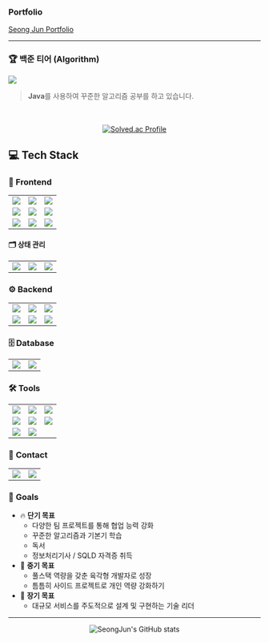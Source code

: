 <!--

# 👋 안녕하세요! 끊임없이 성장하는 개발자, 임성준입니다.
저는 프론트엔드와 백엔드 기술을 활용하여 **창의적이고 실용적인 웹/앱 개발**을 목표로 하고 있으며,
**3D 인터랙티브 웹 개발**, **대학 포털 웹 개발**, **QR 결제 앱 개발** 등 다양한 프로젝트 경험을 통해 역량을 쌓고 있습니다.
-->

<!--
## 📂 프로젝트
### ⚛️ **React 프로젝트 모음**
#### 🏆 **유한대학교 인터랙티브 웹 개발** *(4인 팀 프로젝트)*
> **캡스톤 디자인 경진대회 대상 수상 프로젝트**  [FrontEnd Link](https://yuhan-interactive-web-fe.netlify.app/)
>
> 기존 대학 웹 사이트를 혁신적으로 재구축하여 **3D 캠퍼스 맵 기반 홍보 웹**으로 개발하였습니다.
> 학생들이 캐릭터를 조작하여 학교를 탐방하며 정보를 얻고, 학과 체험 및 상담 신청 기능을 통해 **새로운 사용자 경험**을 제공합니다.

**📌 주요 기능**
- 캐릭터 조작, **미니맵**, **텔레포트 기능**
- **학부 추천 기능**: 신입생을 위한 5가지 선호 지표를 통한 학부 추천 기능
- **상담 신청 기능**: 학생과 교수의 소통을 위한 상담신청/취소, 상담승인/거절 기능
- **3D 캠퍼스 뷰**: 항공뷰, 정류장 안내뷰, 흡연구역 안내뷰, 캠퍼스 안내 뷰 기능
- **키오스크 이벤트 기능**: 건물 정보 및 학과 체험 맵 링크
- **학과 체험 기능**: 학과 실습 3D 체험 *(컴퓨터소프트웨어공학과만 개발)*
- **관리자 모드**: 회원 관리, 게시판 관리, 오늘의 메뉴 설정 기능

**📌 담당 업무**
- **프로젝트 리더로서**
  - 프로젝트 기획 및 총괄
  - 문서 작성 및 **캡스톤 디자인 경진대회 발표**
- **풀스택 개발자로서**
  - 캐릭터 조작, 미니맵, 텔레포트 기능 개발
  - 상담 신청 및 키오스크 이벤트 시스템 구현
  - 주요 3D 모델링(평화관, 자유관 등 주요 건물) 제작 및 UI 설계

**📌 사용 기술**: React, JavaScript, Three.js, Node.js, Express.js, MySQL, Blender 등<br/>
**GitHub**: [Interactive Web](https://github.com/yuhan19-plus/yuhan-interactive-web)

---
#### **노트 애플리케이션** *(개인 프로젝트)*
> 노트 관리 기능이 포함된 React 기반 웹 앱
**사용 기술**: React, Redux, Firebase, TypeScript
**GitHub**: [React Note App](https://github.com/Seong-Jun1525/react-note-app)

#### **쇼핑몰 애플리케이션** *(개인 프로젝트)*
> 상품 검색 및 장바구니 기능을 포함한 React 기반 쇼핑몰 웹 프로젝트
**사용 기술**: React, Redux, SASS, SCSS, TypeScript
**GitHub**: [React Shop App](https://github.com/Seong-Jun1525/react-shop-app)

#### **포켓몬 도감 애플리케이션** *(개인 프로젝트)*
> 포켓몬 검색 및 정보 조회가 가능한 React 웹 앱
**사용 기술**: React, Axios, Redux
**GitHub**: [React Pokemon App](https://github.com/Seong-Jun1525/react-pokemon)

#### **날씨 웹 애플리케이션** *(개인 프로젝트)*
> 날씨 API를 활용한 도시별 날씨 정보 조회 웹 앱
**사용 기술**: React, JavaScript, R3F
**GitHub**: [Weather Web](https://github.com/Seong-Jun1525/weather)
## 🌱 **Spring Boot 프로젝트**
#### **대학포털 웹 사이트 (수강신청 배팅 시스템)**
> Spring Boot로 구현한 **대학 포털 사이트**입니다.
> 학생들이 배팅을 통해 수강신청을 할 수 있도록 설계되었습니다.

**📌 주요 기능**
- **회원 관리**: 학생/교수 회원가입, 로그인/로그아웃, 학번 생성
- **강의 관리**: 강의 등록 및 개설 강의 목록 조회
- **수강 신청**: 전공/교양/추가 수강 신청, 수강 신청 목록 조회/검색/취소/마감
- **강의 평가**: 강의 평가 등록 및 조회, 평가 목록 검색
- **성적 관리**: 성적 등록, 수정 및 조회
- **게시판 관리**: 글 작성, 수정, 삭제 및 조회

**📌 담당 업무**
- **프로젝트 리더로서**
  - 프로젝트 기획 및 총괄
  - 데이터베이스 설계 및 구조 설계 주도
  - 개발 일정 관리 및 발표
- **풀스택 개발자로서**
  - 회원 관리, 강의 관리, 수강 신청, 강의 평가 및 성적 관리 기능 개발

**📌 사용 기술**: Spring Boot, MySQL, JPA, Thymeleaf
**GitHub**: [Spring Boot School Project](https://github.com/Seong-Jun1525/SpringBootSchoolProject)

---
## 🔥 **JSP/Servlet 프로젝트**
#### **여행 커뮤니티 웹 개발**
> JSP, MyBatis를 활용해 **MVC 패턴에 대해 학습**하면서 진행한 팀 프로젝트입니다.
> **CRUD 기능을 연습하는 것을 목표**로 한 기능 개발 프로젝트입니다.

**📌 주요 기능**
- 여행 후기 게시글 CRUD (등록, 수정, 삭제, 목록, 상세)
- 댓글 기능 및 공감 기능
- 여행지 추천 투표 기능
- 여행 경비 계산기 기능 (Doughnut 차트 시각화)
- 상품 CRUD (등록, 수정, 삭제, 목록, 상세)
- 상품 부가 기능 (찜, 평점, 이미지 첨부 등)
- 일반 로그인 & 소셜 로그인 (Google, Kakao)
- 마이페이지 기능 (내 글, 내 댓글, 내 찜 목록, 회원정보 수정 등)
- 게시판/상품 목록 및 찜 목록 페이징 처리
- 검색 및 정렬 기능
- 웹 필터링 처리

**📌 담당 업무**
- 프로젝트
  - 프로젝트 총괄
  - 소스 코드 형상 관리(github)
  - UI 흐름도 작업
- 기능 개발
  - 상품 목록 페이징 처리 구현
  - 내 찜 목록 페이징 처리 구현
  - 상품 검색 및 검색정렬 기능 구현
  - 상품 등록 및 상품 이미지 첨부파일 기능 구현
  - 상품 수정 및 삭제 기능 구현
  - 상품 별점 등록 및 평점 계산 기능 구현
  - 상품 찜 기능 구현

**📌 사용 기술**: Java, JSP, jQuery, JSTL, JavaScript, CSS3, MyBatis, Oracle 등

**GitHub**: [KH Semi Project](https://github.com/I-Union-I/trip-log)
<!--
---

## 📱 **안드로이드 앱 개발**
#### **QR 현장결제 애플리케이션** *(4인 팀 프로젝트)*
> 매장에서 긴 줄을 기다리지 않고 **QR코드로 상품을 결제**할 수 있는 애플리케이션을 개발하였습니다.
> **관리자 모드**를 통해 회원, 상품, 결제 내역을 관리할 수 있는 시스템 구현

**📌 주요 기능**
- **QR코드 결제**: QR코드를 스캔해 상품을 장바구니에 추가 및 결제
- **포인트 기능**: 구매 시 포인트 적립 및 사용
- **리뷰 및 평점 기능**: 리뷰 작성/삭제 및 평점 계산
- **관리자 모드**: 회원, 상품, 결제 데이터 관리 및 관리자 전용 To-Do 관리
- **다크 모드 지원**: 사용자 친화적인 UI 제공

**📌 담당 업무**
- **프로젝트 리더로서**
  - 프로젝트 기획 및 총괄
  - 문서 작업 및 **프로젝트 발표** 주도
- **풀스택 개발자로서**
  - 상품 리뷰 및 평점 계산 기능 개발
  - **관리자 다크 모드 UI** 설계 및 구현
  - 매장 위치 검색 및 개인 결제 내역 기능 개발
  - 관리자 Todo: 데이터베이스 구축 및 기능(추가/삭제/조회) 구현

**사용 기술**: Java, Android Studio, Firebase, JavaScript
**GitHub**: [Android App Development](https://github.com/yuhan19plus/AndroidProjects)
-->

### Portfolio

[Seong Jun Portfolio](https://seong-jun-portfolio.netlify.app/)

---

### 🏆 **백준 티어 (Algorithm)**

  <img src="https://img.shields.io/badge/Java-007396?style=for-the-badge&logo=openjdk&logoColor=E81824"/>
  
> **Java**를 사용하여 꾸준한 알고리즘 공부를 하고 있습니다.

<p align="center">
  <br><br>
  <a href="https://solved.ac/sjsj123455/">
    <img src="http://mazassumnida.wtf/api/v2/generate_badge?boj=sjsj123455" alt="Solved.ac Profile"/>
  </a>
</p>

## 💻 Tech Stack

### 🎨 Frontend

<table align="center">
  <tr>
    <td align="center"><img src="https://img.shields.io/badge/HTML5-E34F26?style=for-the-badge&logo=HTML5&logoColor=white" /></td>
    <td align="center"><img src="https://img.shields.io/badge/CSS-1572B6?style=for-the-badge&logo=CSS3&logoColor=white" /></td>
    <td align="center"><img src="https://img.shields.io/badge/JavaScript-F7DF1E?style=for-the-badge&logo=javascript&logoColor=black"/></td>
  </tr>
  <tr>
    <td align="center"><img src="https://img.shields.io/badge/React-000000?style=for-the-badge&logo=react&logoColor=61DAFB"/></td>
    <td align="center"><img src="https://img.shields.io/badge/styledcomponents-DB7093?style=for-the-badge&logo=styled-components&logoColor=white"/></td>
    <td align="center"><img src="https://img.shields.io/badge/jQuery-0769AD?style=for-the-badge&logo=jquery&logoColor=white"></td>
  </tr>
  <tr>
    <td align="center"><img src="https://img.shields.io/badge/Bootstrap-7952B3?style=for-the-badge&logo=bootstrap&logoColor=white"></td>
    <td align="center"><img src="https://img.shields.io/badge/SCSS-CC6699?style=for-the-badge&logo=sass&logoColor=white"/></td>
    <td align="center"><img src="https://img.shields.io/badge/JSP-007396?style=for-the-badge&logoColor=white"/></td>
  </tr>
</table>

#### 🗂️ 상태 관리

<table align="center">
  <tr>
    <td align="center"><img src="https://img.shields.io/badge/Redux-764ABC?style=for-the-badge&logo=redux&logoColor=white"/></td>
    <td align="center"><img src="https://img.shields.io/badge/Zustand-000000?style=for-the-badge&logo=Zustand&logoColor=white"/></td>
    <td align="center"><img src="https://img.shields.io/badge/TanStack Query-FF4154?style=for-the-badge&logo=react-query&logoColor=white"/></td>
  </tr>
</table>

### ⚙️ Backend

<table align="center">
  <tr>
    <td align="center"><img src="https://img.shields.io/badge/Java-007396?style=for-the-badge&logo=openjdk&logoColor=E81824"/></td>
    <td align="center"><img src="https://img.shields.io/badge/SpringBoot-6DB33F?style=for-the-badge&logo=springboot&logoColor=white"></td>
    <td align="center"><img src="https://img.shields.io/badge/Node.js-339933?style=for-the-badge&logo=node.js&logoColor=white"/></td>
  </tr>
  <tr>
    <td align="center"><img src="https://img.shields.io/badge/MyBatis-B31B1B?style=for-the-badge&logoColor=white"/></td>
    <td align="center"><img src="https://img.shields.io/badge/JDBC-007396?style=for-the-badge&logo=oracle&logoColor=white"/></td>
    <td>
    <img src="https://img.shields.io/badge/Express.js-000000?style=for-the-badge&logo=express&logoColor=white"/>
    </td>
  </tr>
</table>

### 🗄️ Database

<table align="center">
  <tr>
    <td align="center"><img src="https://img.shields.io/badge/MySQL-4479A1?style=for-the-badge&logo=mysql&logoColor=white"/></td>
    <td align="center"><img src="https://img.shields.io/badge/oracle-F80000?style=for-the-badge&logo=oracle&logoColor=white"></td>
  </tr>
</table>

### 🛠 **Tools**

<table align="center">
  <tr>
    <td align="center"><img src="https://img.shields.io/badge/git-F05033.svg?style=for-the-badge&logo=git&logoColor=white" /></td>
    <td align="center"><img src="https://img.shields.io/badge/github-181717.svg?style=for-the-badge&logo=github&logoColor=white" /></td>
    <td align="center"><img src="https://img.shields.io/badge/Notion-F3F3F3.svg?style=for-the-badge&logo=notion&logoColor=black" /></td>
  </tr>
  <tr>
    <td align="center"><img src="https://img.shields.io/badge/Figma-9C57F6.svg?style=for-the-badge&logo=figma&logoColor=white" /></td>
    <td align="center"><img src="https://img.shields.io/badge/Visual%20Studio%20Code-007ACC?style=for-the-badge&logo=visualstudiocode&logoColor=white" /></td>
    <td align="center"><img src="https://img.shields.io/badge/Eclipse-F26207.svg?style=for-the-badge&logo=eclipseide&logoColor=2C2255" /></td>
  </tr>
  <tr>
    <td align="center"><img src="https://img.shields.io/badge/ERD Cloud-1C61C2.svg?style=for-the-badge&logo=data:image/svg+xml;base64,PHN2ZyB3aWR0aD0iMTE4IiBoZWlnaHQ9IjExOCIgdmlld0JveD0iMCAwIDExOCAxMTgiIGZpbGw9Im5vbmUiIHhtbG5zPSJodHRwOi8vd3d3LnczLm9yZy8yMDAwL3N2ZyI+PHJlY3Qgd2lkdGg9IjExOCIg..."/></td>
    <td align="center"><img src="https://img.shields.io/badge/draw.io-FF9900.svg?style=for-the-badge&logo=diagramsdotnet&logoColor=white" /></td>
  </tr>
</table>

### 📨 **Contact**

<table align="center">
  <tr>
    <td>
      <a href="https://seong-jun.tistory.com/">
        <img src="https://img.shields.io/badge/Blog-seongjun.tistory-000000?style=for-the-badge&logo=tistory&logoColor=white" />
      </a>
    </td>
    <td>
      <a href="mailto:hi5k1234556@gmail.com">
        <img src="https://img.shields.io/badge/Email-hi5k1234556@gmail.com-EA4335?style=for-the-badge&logo=gmail&logoColor=white"/>
      </a>
    </td>
  </tr>
</table>

### 🎯 **Goals**

- 🔥 **단기 목표**
  - 다양한 팀 프로젝트를 통해 협업 능력 강화
  - 꾸준한 알고리즘과 기본기 학습
  - 독서
  - 정보처리기사 / SQLD 자격증 취득
- 🚀 **중기 목표**
  - 풀스택 역량을 갖춘 육각형 개발자로 성장
  - 틈틈히 사이드 프로젝트로 개인 역량 강화하기
- 🎯 **장기 목표**
  - 대규모 서비스를 주도적으로 설계 및 구현하는 기술 리더

---

<div align="center">
  <img src="https://github-readme-stats.vercel.app/api?username=Seong-Jun1525&show_icons=true&theme=gruvbox" alt="SeongJun's GitHub stats" />
</div>
